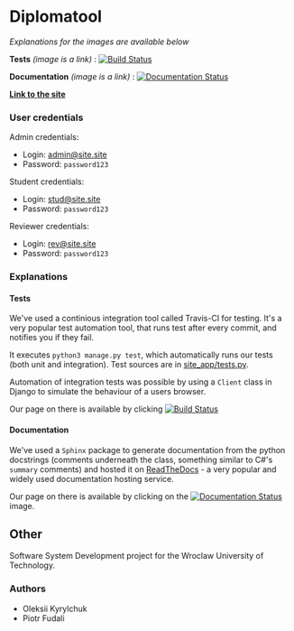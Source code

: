 # Diplomatool

*Explanations for the images are available below*

**Tests** *(image is a link)* : [![Build Status](https://travis-ci.org/olety/Diplomatool.svg?branch=master)](https://travis-ci.org/olety/Diplomatool)

**Documentation** *(image is a link)* : [![Documentation Status](https://readthedocs.org/projects/diplomatool/badge/?version=latest)](http://diplomatool.readthedocs.io/?badge=latest)
                
**[Link to the site](http://207.154.202.19/)**                

### User credentials

Admin credentials:
* Login: admin@site.site
* Password: `password123`

Student credentials:
* Login: stud@site.site
* Password: `password123`

Reviewer credentials:
* Login: rev@site.site
* Password: `password123`

### Explanations

#### Tests

We've used a continious integration tool called Travis-CI for testing. It's a very popular test automation tool, 
that runs test after every commit, and notifies you if they fail. 

It executes `python3 manage.py test`, which automatically runs our tests (both unit and integration). Test sources are in [site_app/tests.py](site_app/tests.py).

Automation of integration tests was possible by using a `Client` class in Django to simulate the behaviour of a users browser.

Our page on there is available by clicking [![Build Status](https://travis-ci.org/olety/Diplomatool.svg?branch=master)](https://travis-ci.org/olety/Diplomatool)

#### Documentation

We've used a `Sphinx` package to generate documentation from the python docstrings (comments underneath the class, 
something similar to C#'s `summary` comments) and hosted it on [ReadTheDocs](http://readthedocs.io) - a very popular 
and widely used documentation hosting service. 

Our page on there is available by clicking on the 
[![Documentation Status](https://readthedocs.org/projects/diplomatool/badge/?version=latest)](http://diplomatool.readthedocs.io/?badge=latest) image.

## Other

Software System Development project for the Wroclaw University of Technology.

### Authors
* Oleksii Kyrylchuk  
* Piotr Fudali
